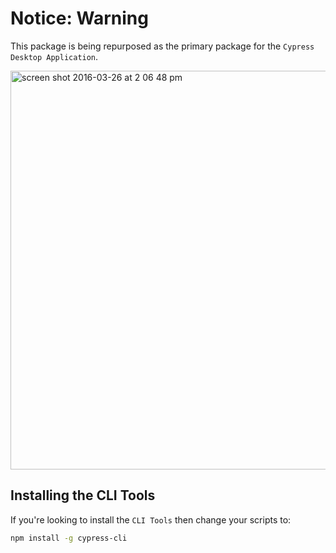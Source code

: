 # Notice: Warning

This package is being repurposed as the primary package for the `Cypress Desktop Application`.

<img width="638" alt="screen shot 2016-03-26 at 2 06 48 pm" src="https://cloud.githubusercontent.com/assets/1268976/14061658/0f675e30-f35c-11e5-9765-ab0049a2653d.png">

## Installing the CLI Tools

If you're looking to install the `CLI Tools` then change your scripts to:

```bash
npm install -g cypress-cli
```